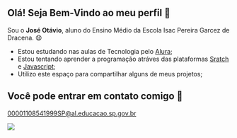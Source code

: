 ## Olá! Seja Bem-Vindo ao meu perfil 👋
Sou o **José Otávio**, aluno do Ensino Médio da Escola Isac Pereira Garcez de Dracena. 😧

- Estou estudando nas aulas de Tecnologia pelo [Alura](https://www.alura.com.br);
- Estou tentando aprender a programação atráves das plataformas [Sratch](https://scratch.mit.edu/) e [Javascript](https://editor.p5js.org/);
- Utilizo este espaço para compartilhar alguns de meus projetos;

## Você pode entrar em contato comigo 📧

00001108541999SP@al.educacao.sp.gov.br

![](https://media.tenor.com/23-RsSnOUyIAAAAM/spiderman-dance.gif)
